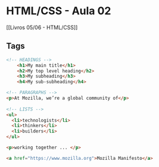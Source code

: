 # HTML/CSS - Aula 02
[[Livros 05/06 - HTML/CSS]]

## Tags 

```html
<!-- HEADINGS -->
	<h1>My main title</h1>
	<h2>My top level heading</h2>
	<h3>My subheading</h3>
	<h4>My sub-subheading</h4>

<!-- PARAGRAPHS -->
<p>At Mozilla, we’re a global community of</p>
  
<!-- LISTS -->  
<ul> 
  <li>technologists</li>
  <li>thinkers</li>
  <li>builders</li>
</ul>

<p>working together ... </p>

<a href="https://www.mozilla.org">Mozilla Manifesto</a>




```



